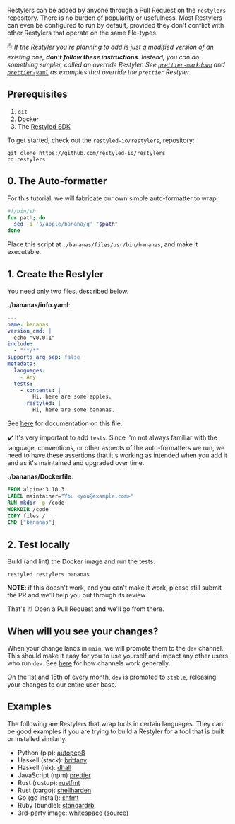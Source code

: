 Restylers can be added by anyone through a Pull Request on the `restylers`
repository. There is no burden of popularity or usefulness. Most Restylers can
even be configured to run by default, provided they don't conflict with other
Restylers that operate on the same file-types.

:hand: *If the Restyler you're planning to add is just a modified version of an existing one, **don't follow these instructions**. Instead, you can do something simpler, called an *override* Restyler. See [`prettier-markdown`](https://github.com/restyled-io/restylers/blob/main/prettier-markdown/info.yaml) and [`prettier-yaml`](https://github.com/restyled-io/restylers/blob/main/prettier-yaml/info.yaml) as examples that override the `prettier` Restyler.*

## Prerequisites

1. `git`
1. Docker
1. The [Restyled SDK](https://github.com/restyled-io/sdk#installation)

To get started, check out the `restyled-io/restylers`, repository:

```console
git clone https://github.com/restyled-io/restylers
cd restylers
```

## 0. The Auto-formatter

For this tutorial, we will fabricate our own simple auto-formatter to wrap:

```sh
#!/bin/sh
for path; do
  sed -i 's/apple/banana/g' "$path"
done
```

Place this script at `./bananas/files/usr/bin/bananas`, and make it executable.

## 1. Create the Restyler

You need only two files, described below.

**./bananas/info.yaml**:

```yaml
---
name: bananas
version_cmd: |
  echo "v0.0.1"
include:
  - "**/*"
supports_arg_sep: false
metadata:
  languages:
    - Any
  tests:
    - contents: |
        Hi, here are some apples.
      restyled: |
        Hi, here are some bananas.
```

See [here](https://github.com/restyled-io/restyled.io/wiki/Restyler-Info-Yaml) for documentation on this file.

:heavy_check_mark:  It's very important to add `tests`. Since I'm not always familiar with the language, conventions, or other
aspects of the auto-formatters we run, we need to have these assertions that it's working as intended when
you add it and as it's maintained and upgraded over time.

**./bananas/Dockerfile**:

```dockerfile
FROM alpine:3.10.3
LABEL maintainer="You <you@example.com>"
RUN mkdir -p /code
WORKDIR /code
COPY files /
CMD ["bananas"]
```

## 2. Test locally

Build (and lint) the Docker image and run the tests:

```console
restyled restylers bananas
```

**NOTE**: if this doesn't work, and you can't make it work, please still submit
the PR and we'll help you out through its review.

That's it! Open a Pull Request and we'll go from there.

## When will you see your changes?

When your change lands in `main`, we will promote them to the `dev` channel.
This should make it easy for you to use yourself and impact any other
users who run `dev`.  See [here](https://github.com/restyled-io/restyled.io/wiki/Restyler-Versions)
for how channels work generally.

On the 1st and 15th of every month, `dev` is promoted to `stable`, releasing your changes to
our entire user base.

## Examples

The following are Restylers that wrap tools in certain languages. They can be good examples if you
are trying to build a Restyler for a tool that is built or installed similarly.

- Python (pip): [autopep8](https://github.com/restyled-io/restylers/blob/main/autopep8/Dockerfile)
- Haskell (stack): [brittany](https://github.com/restyled-io/restylers/blob/main/brittany/Dockerfile)
- Haskell (nix): [dhall](https://github.com/restyled-io/restylers/blob/main/dhall/Dockerfile)
- JavaScript (npm) [prettier](https://github.com/restyled-io/restylers/blob/main/prettier/Dockerfile)
- Rust (rustup): [rustfmt](https://github.com/restyled-io/restylers/blob/main/rustfmt/Dockerfile)
- Rust (cargo): [shellharden](https://github.com/restyled-io/restylers/blob/main/shellharden/Dockerfile)
- Go (go install): [shfmt](https://github.com/restyled-io/restylers/blob/main/shfmt/Dockerfile)
- Ruby (bundle): [standardrb](https://github.com/restyled-io/restylers/blob/main/standardrb/Dockerfile)
- 3rd-party image: [whitespace](https://github.com/restyled-io/restylers/blob/main/whitespace/info.yaml) ([source](https://github.com/restyled-io/restyler-whitespace))
